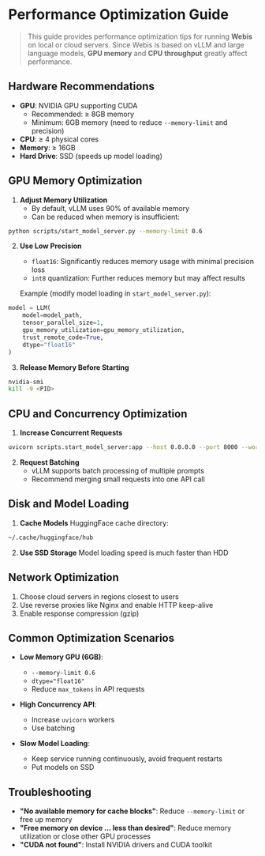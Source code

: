 # Performance Optimization Guide

> This guide provides performance optimization tips for running **Webis** on local or cloud servers.
> Since Webis is based on vLLM and large language models, **GPU memory** and **CPU throughput** greatly affect performance.

## Hardware Recommendations

- **GPU**: NVIDIA GPU supporting CUDA
  - Recommended: ≥ 8GB memory
  - Minimum: 6GB memory (need to reduce `--memory-limit` and precision)
- **CPU**: ≥ 4 physical cores
- **Memory**: ≥ 16GB
- **Hard Drive**: SSD (speeds up model loading)

## GPU Memory Optimization

1. **Adjust Memory Utilization**
   - By default, vLLM uses 90% of available memory
   - Can be reduced when memory is insufficient:

```bash
python scripts/start_model_server.py --memory-limit 0.6
```

2. **Use Low Precision**

   - `float16`: Significantly reduces memory usage with minimal precision loss
   - `int8` quantization: Further reduces memory but may affect results

   Example (modify model loading in `start_model_server.py`):

```python
model = LLM(
    model=model_path,
    tensor_parallel_size=1,
    gpu_memory_utilization=gpu_memory_utilization,
    trust_remote_code=True,
    dtype="float16"
)
```

3. **Release Memory Before Starting**

```bash
nvidia-smi
kill -9 <PID>
```

## CPU and Concurrency Optimization

1. **Increase Concurrent Requests**

```bash
uvicorn scripts.start_model_server:app --host 0.0.0.0 --port 8000 --workers 2
```

2. **Request Batching**
   - vLLM supports batch processing of multiple prompts
   - Recommend merging small requests into one API call

## Disk and Model Loading

1. **Cache Models**
   HuggingFace cache directory:

```bash
~/.cache/huggingface/hub
```

2. **Use SSD Storage**
   Model loading speed is much faster than HDD

## Network Optimization

1. Choose cloud servers in regions closest to users
2. Use reverse proxies like Nginx and enable HTTP keep-alive
3. Enable response compression (gzip)

## Common Optimization Scenarios

- **Low Memory GPU (6GB)**:
  - `--memory-limit 0.6`
  - `dtype="float16"`
  - Reduce `max_tokens` in API requests

- **High Concurrency API**:
  - Increase `uvicorn` workers
  - Use batching

- **Slow Model Loading**:
  - Keep service running continuously, avoid frequent restarts
  - Put models on SSD

## Troubleshooting

- **"No available memory for cache blocks"**: Reduce `--memory-limit` or free up memory
- **"Free memory on device ... less than desired"**: Reduce memory utilization or close other GPU processes
- **"CUDA not found"**: Install NVIDIA drivers and CUDA toolkit